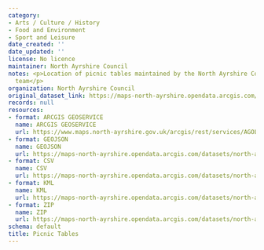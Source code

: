 ```yaml
---
category:
- Arts / Culture / History
- Food and Environment
- Sport and Leisure
date_created: ''
date_updated: ''
license: No licence
maintainer: North Ayrshire Council
notes: <p>Location of picnic tables maintained by the North Ayrshire Council Streetscene
  team</p>
organization: North Ayrshire Council
original_dataset_link: https://maps-north-ayrshire.opendata.arcgis.com/maps/north-ayrshire::picnic-tables
records: null
resources:
- format: ARCGIS GEOSERVICE
  name: ARCGIS GEOSERVICE
  url: https://www.maps.north-ayrshire.gov.uk/arcgis/rest/services/AGOL/Open_Data_Portal2/MapServer/54
- format: GEOJSON
  name: GEOJSON
  url: https://maps-north-ayrshire.opendata.arcgis.com/datasets/north-ayrshire::picnic-tables.geojson?outSR=%7B%22latestWkid%22%3A27700%2C%22wkid%22%3A27700%7D
- format: CSV
  name: CSV
  url: https://maps-north-ayrshire.opendata.arcgis.com/datasets/north-ayrshire::picnic-tables.csv?outSR=%7B%22latestWkid%22%3A27700%2C%22wkid%22%3A27700%7D
- format: KML
  name: KML
  url: https://maps-north-ayrshire.opendata.arcgis.com/datasets/north-ayrshire::picnic-tables.kml?outSR=%7B%22latestWkid%22%3A27700%2C%22wkid%22%3A27700%7D
- format: ZIP
  name: ZIP
  url: https://maps-north-ayrshire.opendata.arcgis.com/datasets/north-ayrshire::picnic-tables.zip?outSR=%7B%22latestWkid%22%3A27700%2C%22wkid%22%3A27700%7D
schema: default
title: Picnic Tables
---
```

